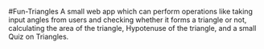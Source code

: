 #Fun-Triangles
A small web app which can perform operations like taking input angles from users and checking whether it forms a triangle or not, calculating the area of the triangle, Hypotenuse of the triangle, and a small Quiz on Triangles.